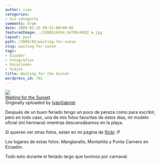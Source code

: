 ```yaml
---
author: ivan
categories:
- Sin categoría
comments: true
date: 2009-02-25 09:52:00+00:00
featuredImage: ./3308516954_6478bc0dd2_m.jpg
layout: post
path: /2009/02/waiting-for-sunse
slug: waiting-for-sunse
tags:
- Ecuador
- Fotografías
- Vacaciones
- Viajes
title: Waiting for the Sunset
wordpress_id: 791
---
```


[![](https://farm4.static.flickr.com/3597/3308516954_6478bc0dd2_m.jpg)](http://www.flickr.com/photos/ivangabriel/3308516954/)  
 [Waiting for the Sunset](https://www.flickr.com/photos/ivangabriel/3308516954/)  
 Originally uploaded by [IvánGabriel](https://www.flickr.com/people/ivangabriel/).

Después de un buen feriado tengo un poco de pereza como para escribir, pero en todo caso, una de mis fotos favoritas de estos días, mi modelo oficial (mi hermana) mientras descansábamos en la playa.

Si quieren ver otras fotos, están en mi página de [flickr](https://www.flickr.com/people/ivangabriel/) :P

Los lugares de estas fotos: Manglaralto, Montañita y Punta Carnero en Ecuador.

Todo esto durante el feriado largo que tuvimos por carnaval.
